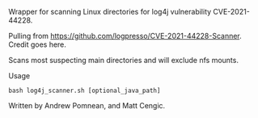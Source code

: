 Wrapper for scanning Linux directories for log4j vulnerability CVE-2021-44228.

Pulling from https://github.com/logpresso/CVE-2021-44228-Scanner. Credit goes here.

Scans most suspecting main directories and will exclude nfs mounts.

Usage
```
bash log4j_scanner.sh [optional_java_path]
```

Written by Andrew Pomnean, and Matt Cengic.
